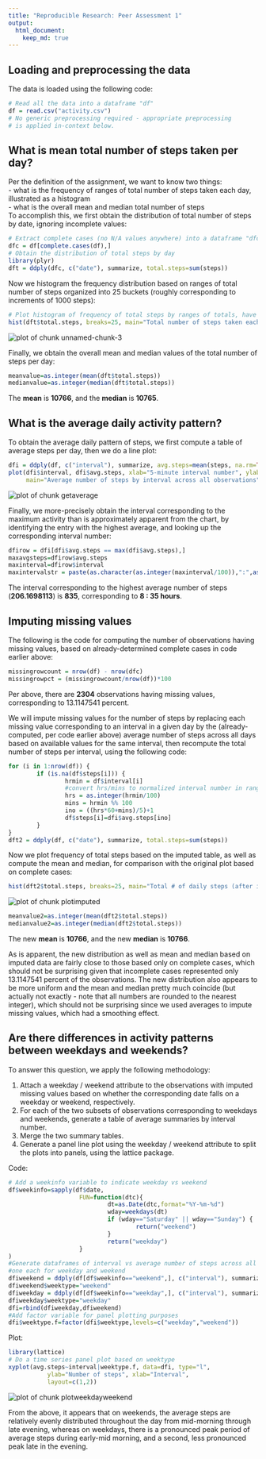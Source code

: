 ```yaml
---
title: "Reproducible Research: Peer Assessment 1"
output: 
  html_document:
    keep_md: true
---
```



## Loading and preprocessing the data
The data is loaded using the following code:

```r
# Read all the data into a dataframe "df"
df = read.csv("activity.csv")
# No generic preprocessing required - appropriate preprocessing
# is applied in-context below.
```

## What is mean total number of steps taken per day?
Per the definition of the assignment, we want to know two things:  
        - what is the frequency of ranges of total number of steps taken each day, 
illustrated as a histogram  
        - what is the overall mean and median total number of steps  
To accomplish this, we first obtain the distribution of total number of steps by
date, ignoring incomplete values:

```r
# Extract complete cases (no N/A values anywhere) into a dataframe "dfc"
dfc = df[complete.cases(df),]
# Obtain the distribution of total steps by day
library(plyr)
dft = ddply(dfc, c("date"), summarize, total.steps=sum(steps))
```
Now we histogram the frequency distribution based on ranges of total number of 
steps organized into 25 buckets (roughly corresponding to increments of 1000 steps):

```r
# Plot histogram of frequency of total steps by ranges of totals, have a decent minimum no. of buckets
hist(dft$total.steps, breaks=25, main="Total number of steps taken each day", xlab="Sum of steps")
```

![plot of chunk unnamed-chunk-3](figure/unnamed-chunk-3-1.png) 

Finally, we obtain the overall mean and median values of the total number of steps per day:

```r
meanvalue=as.integer(mean(dft$total.steps))
medianvalue=as.integer(median(dft$total.steps))
```
The <b>mean</b> is <b>10766</b>, and the <b>median</b> is <b>10765</b>.
  
  
## What is the average daily activity pattern?

To obtain the average daily pattern of steps, we first compute a table of average steps
per day, then we do a line plot:

```r
dfi = ddply(df, c("interval"), summarize, avg.steps=mean(steps, na.rm=TRUE))
plot(dfi$interval, dfi$avg.steps, xlab="5-minute interval number", ylab="Average steps",
     main="Average number of steps by interval across all observations", type="l")
```

![plot of chunk getaverage](figure/getaverage-1.png) 
  
Finally, we more-precisely obtain the interval corresponding to the maximum activity
than is approximately apparent from the chart, by identifying the entry with
the highest average, and looking up the corresponding interval number:

```r
dfirow = dfi[dfi$avg.steps == max(dfi$avg.steps),]
maxavgsteps=dfirow$avg.steps
maxinterval=dfirow$interval
maxintervalstr = paste(as.character(as.integer(maxinterval/100)),":",as.character(maxinterval %% 100))
```
  
The interval corresponding to the highest average number of steps (<b>206.1698113</b>) is <b>835</b>, corresponding to <b>8 : 35 hours</b>.  
  
  
## Imputing missing values

The following is the code for computing the number of observations having missing values,
based on already-determined complete cases in code earlier above:  

```r
missingrowcount = nrow(df) - nrow(dfc)
missingrowpct = (missingrowcount/nrow(df))*100
```
  
Per above, there are <b>2304</b> observations having missing values, 
corresponding to 13.1147541 percent.
  
We will impute missing values for the number of steps by replacing each missing value
corresponding to an interval in a given day by the (already-computed, per code
earlier above) average number of steps across all days based on available values
for the same interval, then recompute the total number of steps per interval,
using the following code:  

```r
for (i in 1:nrow(df)) {
        if (is.na(df$steps[i])) {
                hrmin = df$interval[i]
                #convert hrs/mins to normalized interval number in range 1..288
                hrs = as.integer(hrmin/100)
                mins = hrmin %% 100
                ino = ((hrs*60+mins)/5)+1
                df$steps[i]=dfi$avg.steps[ino]
        }
}
dft2 = ddply(df, c("date"), summarize, total.steps=sum(steps))
```
  
  
Now we plot frequency of total steps based on the imputed table, as well as compute the
mean and median, for comparison with the original plot based on complete cases: 
  

```r
hist(dft2$total.steps, breaks=25, main="Total # of daily steps (after imputing missing values)", xlab="Sum of steps")
```

![plot of chunk plotimputed](figure/plotimputed-1.png) 

```r
meanvalue2=as.integer(mean(dft2$total.steps))
medianvalue2=as.integer(median(dft2$total.steps))
```
The new <b>mean</b> is <b>10766</b>, and the new <b>median</b> is <b>10766</b>.  
  
As is apparent, the new distribution as well as mean and median based on imputed data
are fairly close to those based only on complete cases, which should not be surprising
given that incomplete cases represented only 13.1147541 percent of the observations.  The new distribution also appears to be more uniform and the mean and median pretty
much coincide (but actually not exactly - note that all numbers are rounded to the
nearest integer), which should not be surprising since
we used averages to impute missing values, which had a smoothing effect.

## Are there differences in activity patterns between weekdays and weekends?
  
To answer this question, we apply the following methodology:  
1. Attach a weekday / weekend attribute to the observations with imputed missing
values based on whether the corresponding date falls on a weekday or weekend, respectively.  
2. For each of the two subsets of observations corresponding to weekdays and weekends,
generate a table of average summaries by interval number.  
3. Merge the two summary tables.  
4. Generate a panel line plot using the weekday / weekend attribute to split the plots into
panels, using the lattice package.  
  
Code:  

```r
# Add a weekinfo variable to indicate weekday vs weekend
df$weekinfo=sapply(df$date,
                    FUN=function(dtc){
                            dt=as.Date(dtc,format="%Y-%m-%d")
                            wday=weekdays(dt)
                            if (wday=="Saturday" || wday=="Sunday") {
                                    return("weekend")
                            }
                            return("weekday")
                    }
)
#Generate dataframes of interval vs average number of steps across all observations,
#one each for weekday and weekend
dfiweekend = ddply(df[df$weekinfo=="weekend",], c("interval"), summarize, avg.steps=mean(steps, na.rm=TRUE))
dfiweekend$weektype="weekend"
dfiweekday = ddply(df[df$weekinfo=="weekday",], c("interval"), summarize, avg.steps=mean(steps, na.rm=TRUE))
dfiweekday$weektype="weekday"
dfi=rbind(dfiweekday,dfiweekend)
#Add factor variable for panel plotting purposes
dfi$weektype.f=factor(dfi$weektype,levels=c("weekday","weekend"))
```

Plot:  

```r
library(lattice)
# Do a time series panel plot based on weektype
xyplot(avg.steps~interval|weektype.f, data=dfi, type="l",
           ylab="Number of steps", xlab="Interval",
           layout=c(1,2))
```

![plot of chunk plotweekdayweekend](figure/plotweekdayweekend-1.png) 
  
From the above, it appears that on weekends, the average steps are relatively 
evenly distributed throughout the day from mid-morning through late evening, whereas 
on weekdays, there is a pronounced peak period of average steps during early-mid morning,
and a second, less pronounced peak late in the evening.
